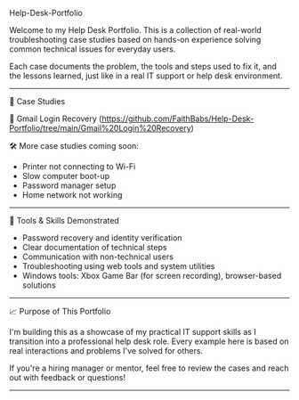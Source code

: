 Help-Desk-Portfolio

Welcome to my Help Desk Portfolio. 
This is a collection of real-world troubleshooting case studies based on hands-on experience solving common technical issues for everyday users.

Each case documents the problem, the tools and steps used to fix it, and the lessons learned, just like in a real IT support or help desk environment.

-------------------------------------------------------------------------------------------------------------------------------------------------------------------------------------------


📂 Case Studies

📄 Gmail Login Recovery (https://github.com/FaithBabs/Help-Desk-Portfolio/tree/main/Gmail%20Login%20Recovery)
  
🛠️ More case studies coming soon:
  
  - Printer not connecting to Wi-Fi
  - Slow computer boot-up
  - Password manager setup
  - Home network not working

-------------------------------------------------------------------------------------------------------------------------------------------------------------------------------------------

🔧 Tools & Skills Demonstrated

- Password recovery and identity verification
- Clear documentation of technical steps
- Communication with non-technical users
- Troubleshooting using web tools and system utilities
- Windows tools: Xbox Game Bar (for screen recording), browser-based solutions

-------------------------------------------------------------------------------------------------------------------------------------------------------------------------------------------

📈 Purpose of This Portfolio

I'm building this as a showcase of my practical IT support skills as I transition into a professional help desk role. Every example here is based on real interactions and problems I've solved for others.

If you're a hiring manager or mentor, feel free to review the cases and reach out with feedback or questions!

-------------------------------------------------------------------------------------------------------------------------------------------------------------------------------------------




